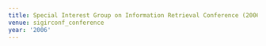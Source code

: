 ```yaml
---
title: Special Interest Group on Information Retrieval Conference (2006)
venue: sigirconf_conference
year: '2006'
---
```

